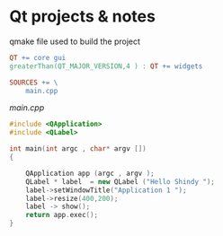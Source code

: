 # Qt projects & notes 


qmake file used to build the project
```makefile
QT += core gui
greaterThan(QT_MAJOR_VERSION,4 ) : QT += widgets

SOURCES += \
    main.cpp
```


*main.cpp*
```cpp
#include <QApplication>
#include <QLabel>

int main(int argc , char* argv [])
{

	QApplication app (argc , argv );
	QLabel * label  = new QLabel ("Hello Shindy ");
	label->setWindowTitle("Application 1 ");
	label->resize(400,200);
	label -> show();
	return app.exec();
}
```

